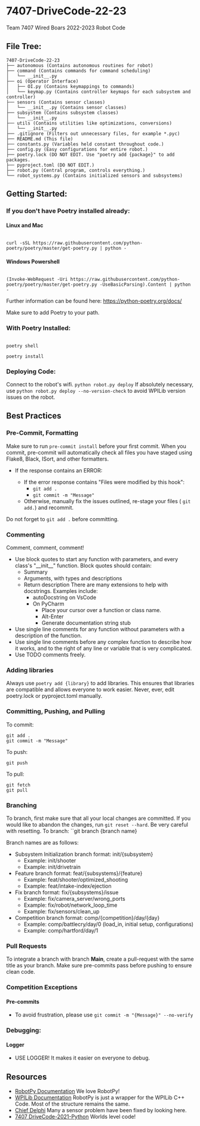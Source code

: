 
# 7407-DriveCode-22-23

Team 7407 Wired Boars 2022-2023 Robot Code

## File Tree:
```
7407-DriveCode-22-23
├── autonomous (Contains autonomous routines for robot)
├── command (Contains commands for command scheduling)
│   └── __init__.py
├── oi (Operator Interface)
│   ├── OI.py (Contains keymappings to commands)
│   └── keymap.py (Contains controller keymaps for each subsystem and controller)
├── sensors (Contains sensor classes)
│   └── __init__.py (Contains sensor classes)
├── subsystem (Contains subsystem classes)
│   └── __init__.py
├── utils (Contains utilities like optimizations, conversions)
│   └── __init__.py
├── .gitignore (Filters out unnecessary files, for example *.pyc)
├── README.md (This file)
├── constants.py (Variables held constant throughout code.)
├── config.py (Easy configurations for entire robot.)
├── poetry.lock (DO NOT EDIT. Use "poetry add {package}" to add packages.
├── pyproject.toml (DO NOT EDIT.)
├── robot.py (Central program, controls everything.)
└── robot_systems.py (Contains initialized sensors and subsystems)
```


## Getting Started:

### If you don't have Poetry installed already:

#### Linux and Mac

```

curl -sSL https://raw.githubusercontent.com/python-poetry/poetry/master/get-poetry.py | python -

```

#### Windows Powershell

```

(Invoke-WebRequest -Uri https://raw.githubusercontent.com/python-poetry/poetry/master/get-poetry.py -UseBasicParsing).Content | python -

```

Further information can be found here: https://python-poetry.org/docs/



Make sure to add Poetry to your path.



### With Poetry Installed:

```

poetry shell

poetry install

```

### Deploying Code:
Connect to the robot's wifi.
``python robot.py deploy``
If absolutely necessary, use ``python robot.py deploy --no-version-check`` to avoid WPILib version issues on the robot.


## Best Practices

### Pre-Commit, Formatting

Make sure to run ```pre-commit install``` before your first commit. When you commit, pre-commit will automatically check all files you have staged using Flake8, Black, ISort, and other formatters.

- If the response contains an ERROR:

	- If the error response contains "Files were modified by this hook":
		- ``git add .``
		- ``git commit -m "Message"``
	- Otherwise, manually fix the issues outlined, re-stage your files ( ``git add.``) and recommit.

Do not forget to ``git add .`` before committing.

### Commenting
Comment, comment, comment!
 - Use block quotes to start any function with parameters, and every class's "\_\_init\_\_" function. Block quotes should contain:
	 - Summary
	 - Arguments, with types and descriptions
	 - Return description
	 There are many extensions to help with docstrings. Examples include:
		 - autoDocstring on VsCode
		 - On PyCharm
			 - Place your cursor over a function or class name.
			 - Alt-Enter
			 - Generate documentation string stub
 - Use single line comments for any function without parameters with a description of the function.
 - Use single line comments before any complex function to describe how it works, and to the right of any line or variable that is very complicated.
 - Use TODO comments freely.

### Adding libraries
Always use ``poetry add {library}`` to add libraries. This ensures that libraries are compatible and allows everyone to work easier.
Never, ever, edit poetry.lock or pyproject.toml manually.

### Committing, Pushing, and Pulling
To commit:
```
git add .
git commit -m "Message"
```
To push:
```
git push
```
To pull:
```
git fetch
git pull
```

### Branching
To branch, first make sure that all your local changes are committed. If you would like to abandon the changes, run ``git reset --hard``. Be very careful with resetting.
To branch: ``git branch {branch name}

Branch names are as follows:
 - Subsystem Initialization branch format: init/{subsystem}
	 - Example: init/shooter
	 - Example: init/drivetrain
 - Feature branch format: feat/{subsystems}/{feature}
	 - Example: feat/shooter/optimized_shooting
	 - Example: feat/intake-index/ejection
 - Fix branch format: fix/{subsystems}/issue
	 - Example: fix/camera_server/wrong_ports
	 - Example: fix/robot/network_loop_time
	 - Example: fix/sensors/clean_up
 - Competition branch format: comp/{competition}/day/{day}
	 - Example: comp/battlecry/day/0 (load_in, initial setup, configurations)
	 - Example: comp/hartford/day/1

### Pull Requests
To integrate a branch with branch **Main**,  create a pull-request with the same title as your branch. Make sure pre-commits pass before pushing to ensure clean code.

### Competition Exceptions
#### Pre-commits
 - To avoid frustration, please use ``git commit -m "{Message}" --no-verify``
### Debugging:
#### Logger
 - USE LOGGER! It makes it easier on everyone to debug.

## Resources
 - [RobotPy Documentation](https://robotpy.readthedocs.io/en/stable/) We love RobotPy!
 - [WPILib Documentation](https://docs.wpilib.org/en/stable/index.html) RobotPy is just a wrapper for the WPILib C++ Code. Most of the structure remains the same.
 - [Chief Delphi](https://www.chiefdelphi.com/) Many a sensor problem have been fixed by looking here.
 - [7407 DriveCode-2021-Python](https://github.com/Choate-Robotics/7407-DriveCode-2021-Python) Worlds level code!
